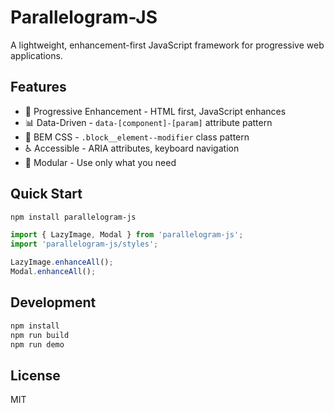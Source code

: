 # Parallelogram-JS

A lightweight, enhancement-first JavaScript framework for progressive web applications.

## Features

- 🎯 Progressive Enhancement - HTML first, JavaScript enhances
- 📊 Data-Driven - `data-[component]-[param]` attribute pattern  
- 🎨 BEM CSS - `.block__element--modifier` class pattern
- ♿ Accessible - ARIA attributes, keyboard navigation
- 🔧 Modular - Use only what you need

## Quick Start

```bash
npm install parallelogram-js
```

```javascript
import { LazyImage, Modal } from 'parallelogram-js';
import 'parallelogram-js/styles';

LazyImage.enhanceAll();
Modal.enhanceAll();
```

## Development

```bash
npm install
npm run build
npm run demo
```

## License

MIT